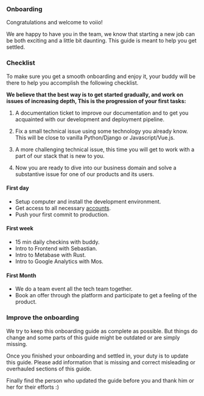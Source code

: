 ### Onboarding
Congratulations and welcome to voiio!

We are happy to have you in the team, we know that starting a new job can be both exciting and a little bit daunting. This guide is meant to help you get settled.

### Checklist
To make sure you get a smooth onboarding and enjoy it, your buddy will be there to help you accomplish the following checklist.

**We believe that the best way is to get started gradually, and work on issues of increasing depth, This is the progression of your first tasks:**

1. A documentation ticket to improve our documentation and to get you acquainted with our development and deployment pipeline.

2. Fix a small technical issue using some technology you already know. This will be close to vanilla Python/Django or Javascript/Vue.js.

3. A more challenging technical issue, this time you will get to work with a part of our stack that is new to you.

4. Now you are ready to dive into our business domain and solve a substantive issue for one of our products and its users.

#### First day
* Setup computer and install the development environment.
* Get access to all necessary [accounts](accounts.md).
* Push your first commit to production.

#### First week
* 15 min daily checkins with buddy.
* Intro to Frontend with Sebastian.
* Intro to Metabase with Rust.
* Intro to Google Analytics with Mos.

#### First Month
* We do a team event all the tech team together.
* Book an offer through the platform and participate to get a feeling of the product.

### Improve the onboarding
We try to keep this onboarding guide as complete as possible. But things do change and some parts of this guide might be outdated or are simply missing.

Once you finished your onboarding and settled in, your duty is to update this guide. Please add information that is missing and correct misleading or overhauled sections of this guide.

Finally find the person who updated the guide before you and thank him or her for their efforts :)
